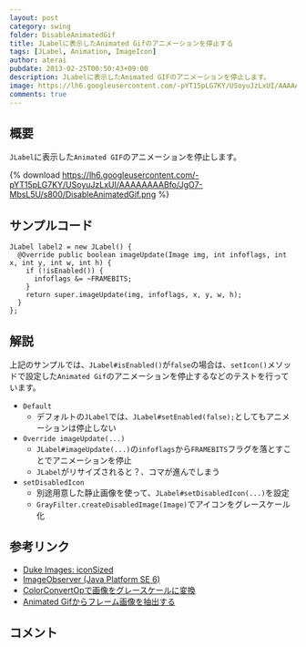 ```yaml
---
layout: post
category: swing
folder: DisableAnimatedGif
title: JLabelに表示したAnimated Gifのアニメーションを停止する
tags: [JLabel, Animation, ImageIcon]
author: aterai
pubdate: 2013-02-25T00:50:43+09:00
description: JLabelに表示したAnimated GIFのアニメーションを停止します。
image: https://lh6.googleusercontent.com/-pYT15pLG7KY/USoyuJzLxUI/AAAAAAAABfo/JgO7-MbsL5U/s800/DisableAnimatedGif.png
comments: true
---
```

## 概要
`JLabel`に表示した`Animated GIF`のアニメーションを停止します。

{% download https://lh6.googleusercontent.com/-pYT15pLG7KY/USoyuJzLxUI/AAAAAAAABfo/JgO7-MbsL5U/s800/DisableAnimatedGif.png %}

## サンプルコード
<pre class="prettyprint"><code>JLabel label2 = new JLabel() {
  @Override public boolean imageUpdate(Image img, int infoflags, int x, int y, int w, int h) {
    if (!isEnabled()) {
      infoflags &amp;= ~FRAMEBITS;
    }
    return super.imageUpdate(img, infoflags, x, y, w, h);
  }
};
</code></pre>

## 解説
上記のサンプルでは、`JLabel#isEnabled()`が`false`の場合は、`setIcon()`メソッドで設定した`Animated Gif`のアニメーションを停止するなどのテストを行っています。

- `Default`
    - デフォルトの`JLabel`では、`JLabel#setEnabled(false);`としてもアニメーションは停止しない
- `Override imageUpdate(...)`
    - `JLabel#imageUpdate(...)`の`infoflags`から`FRAMEBITS`フラグを落とすことでアニメーションを停止
    - `JLabel`がリサイズされると？、コマが進んでしまう
- `setDisabledIcon`
    - 別途用意した静止画像を使って、`JLabel#setDisabledIcon(...)`を設定
    - `GrayFilter.createDisabledImage(Image)`でアイコンをグレースケール化

<!-- dummy comment line for breaking list -->

## 参考リンク
- [Duke Images: iconSized](http://duke.kenai.com/iconSized/index.html)
- [ImageObserver (Java Platform SE 6)](http://docs.oracle.com/javase/jp/6/api/java/awt/image/ImageObserver.html)
- [ColorConvertOpで画像をグレースケールに変換](http://ateraimemo.com/Swing/ColorConvertOp.html)
- [Animated Gifからフレーム画像を抽出する](http://ateraimemo.com/Swing/ExtractFramesFromAnimatedGif.html)

<!-- dummy comment line for breaking list -->

## コメント
